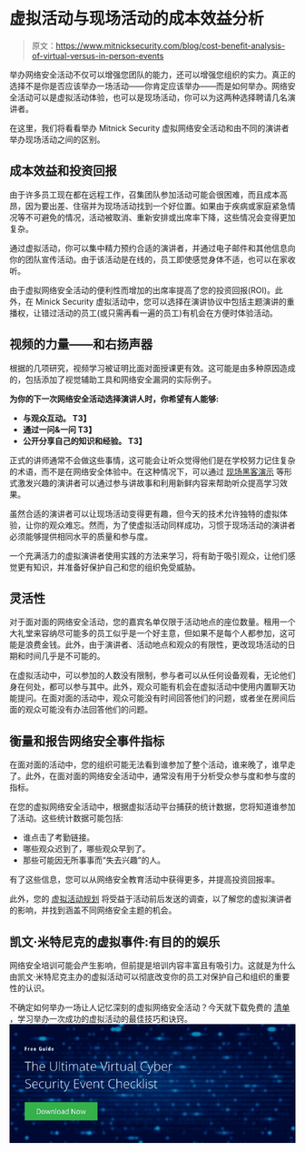 # 虚拟活动与现场活动的成本效益分析

> 原文：<https://www.mitnicksecurity.com/blog/cost-benefit-analysis-of-virtual-versus-in-person-events>

举办网络安全活动不仅可以增强您团队的能力，还可以增强您组织的实力。真正的选择不是你是否应该举办一场活动——你肯定应该举办——而是如何举办。网络安全活动可以是虚拟活动体验，也可以是现场活动，你可以为这两种选择聘请几名演讲者。

在这里，我们将看看举办 Mitnick Security 虚拟网络安全活动和由不同的演讲者举办现场活动之间的区别。

## 成本效益和投资回报

由于许多员工现在都在远程工作，召集团队参加活动可能会很困难，而且成本高昂，因为要出差、住宿并为现场活动找到一个好位置。如果由于疾病或家庭紧急情况等不可避免的情况，活动被取消、重新安排或出席率下降，这些情况会变得更加复杂。

通过虚拟活动，你可以集中精力预约合适的演讲者，并通过电子邮件和其他信息向你的团队宣传活动。由于该活动是在线的，员工即使感觉身体不适，也可以在家收听。

由于虚拟网络安全活动的便利性而增加的出席率提高了您的投资回报(ROI)。此外，在 Minick Security 虚拟活动中，您可以选择在演讲协议中包括主题演讲的重播权，让错过活动的员工(或只需再看一遍的员工)有机会在方便时体验活动。

## 视频的力量——和右扬声器

根据[](https://www.techlearning.com/news/research-video-learning-may-be-more-effective-than-in-person-lectures)的几项研究，视频学习被证明比面对面授课更有效。这可能是由多种原因造成的，包括添加了视觉辅助工具和网络安全漏洞的实际例子。

**为你的下一次网络安全活动选择演讲人时，你希望有人能够:**

*   **与观众互动。
    T3】**
*   **通过一问&一问
    T3】**
*   **公开分享自己的知识和经验。
    T3】**

正式的讲师通常不会做这些事情，这可能会让听众觉得他们是在学校努力记住复杂的术语，而不是在网络安全体验中。在这种情况下，可以通过 [现场黑客演示](/blog/an-inside-look-into-kevin-mitnicks-live-hacking-demonstrations) 等形式激发兴趣的演讲者可以通过参与讲故事和利用新鲜内容来帮助听众提高学习效果。

虽然合适的演讲者可以让现场活动变得更有趣，但今天的技术允许独特的虚拟体验[](/blog/8-things-to-consider-when-booking-a-speaker-for-a-virtual-event)，让你的观众难忘。然而，为了使虚拟活动同样成功，习惯于现场活动的演讲者必须能够提供相同水平的质量和参与度。

一个充满活力的虚拟演讲者使用实践的方法来学习，将有助于吸引观众，让他们感觉更有知识，并准备好保护自己和您的组织免受威胁。

## 灵活性

对于面对面的网络安全活动，您的嘉宾名单仅限于活动地点的座位数量。租用一个大礼堂来容纳尽可能多的员工似乎是一个好主意，但如果不是每个人都参加，这可能是浪费金钱。此外，由于演讲者、活动地点和观众的有限性，更改现场活动的日期和时间几乎是不可能的。

在虚拟活动中，可以参加的人数没有限制，参与者可以从任何设备观看，无论他们身在何处，都可以参与其中。此外，观众可能有机会在虚拟活动中使用内置聊天功能提问。在面对面的活动中，观众可能没有时间回答他们的问题，或者坐在房间后面的观众可能没有办法回答他们的问题。

## 衡量和报告网络安全事件指标

在面对面的活动中，您的组织可能无法看到谁参加了整个活动，谁来晚了，谁早走了。此外，在面对面的网络安全活动中，通常没有用于分析受众参与度和参与度的指标。

在您的虚拟网络安全活动中，根据虚拟活动平台捕获的统计数据，您将知道谁参加了活动。这些统计数据可能包括:

*   谁点击了考勤链接。
*   哪些观众迟到了，哪些观众早到了。
*   那些可能因无所事事而“失去兴趣”的人。

有了这些信息，您可以从网络安全教育活动中获得更多，并提高投资回报率。

此外，您的 [虚拟活动规划](/blog/4-ways-to-make-your-cyber-security-virtual-event-feel-like-its-an-in-person-experience) 将受益于活动前后发送的调查，以了解您的虚拟演讲者的影响，并找到涵盖不同网络安全主题的机会。

## 凯文·米特尼克的虚拟事件:有目的的娱乐

网络安全培训可能会产生影响，但前提是培训内容丰富且有吸引力。这就是为什么由凯文·米特尼克主办的虚拟活动可以彻底改变你的员工对保护自己和组织的重要性的认识。

不确定如何举办一场让人记忆深刻的虚拟网络安全活动？今天就下载免费的 [清单](https://3875471.hubspotpreview-na1.com/_hcms/preview/content/64611017095?portalId=3875471&_preview=true&from_buffer=false&preview_key=GNfWgUFh&) ，学习举办一次成功的虚拟活动的最佳技巧和诀窍。[![New call-to-action](img/6d1591ca3893012a8d24c6074823870f.png)](https://cta-redirect.hubspot.com/cta/redirect/3875471/9ff29c3d-2481-414a-8022-ff89d2f15dd4)